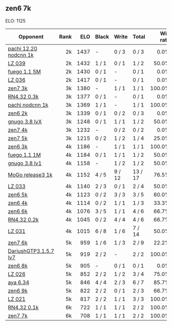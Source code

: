 ## zen6 7k ##

ELO: 1125

Opponent | Rank | ELO | Black | Write | Total | Win rate
---------|-----:|----:|-------|-------|-------|-------:
[pachi 12.20 nodcnn 1k](pachi%2012.20%20nodcnn%201k.md) | 2k | 1437 | - | 0 / 3 | 0 / 3 | 0.0%
[LZ 039](LZ%20039.md) | 2k | 1432 | 1 / 1 | 0 / 1 | 1 / 2 | 50.0%
[fuego 1.1 5M](fuego%201.1%205M.md) | 2k | 1430 | 0 / 1 | - | 0 / 1 | 0.0%
[LZ 036](LZ%20036.md) | 2k | 1417 | 0 / 1 | - | 0 / 1 | 0.0%
[zen7 3k](zen7%203k.md) | 3k | 1380 | - | 1 / 1 | 1 / 1 | 100.0%
[RN4.32 0.3k](RN4.32%200.3k.md) | 3k | 1377 | 0 / 1 | - | 0 / 1 | 0.0%
[pachi nodcnn 1k](pachi%20nodcnn%201k.md) | 3k | 1369 | 1 / 1 | - | 1 / 1 | 100.0%
[zen6 2k](zen6%202k.md) | 3k | 1339 | 0 / 1 | 0 / 2 | 0 / 3 | 0.0%
[gnugo 3.8 lvX](gnugo%203.8%20lvX.md) | 3k | 1248 | 0 / 1 | 1 / 1 | 1 / 2 | 50.0%
[zen7 4k](zen7%204k.md) | 3k | 1232 | - | 0 / 2 | 0 / 2 | 0.0%
[zen7 5k](zen7%205k.md) | 3k | 1215 | 0 / 2 | 1 / 2 | 1 / 4 | 25.0%
[zen6 3k](zen6%203k.md) | 4k | 1186 | - | 1 / 1 | 1 / 1 | 100.0%
[fuego 1.1 1M](fuego%201.1%201M.md) | 4k | 1184 | 0 / 1 | 1 / 1 | 1 / 2 | 50.0%
[gnugo 3.8 lv1](gnugo%203.8%20lv1.md) | 4k | 1158 | - | 1 / 2 | 1 / 2 | 50.0%
[MoGo release3 1k](MoGo%20release3%201k.md) | 4k | 1152 | 4 / 5 | 9 / 12 | 13 / 17 | 76.5%
[LZ 033](LZ%20033.md) | 4k | 1140 | 2 / 3 | 0 / 1 | 2 / 4 | 50.0%
[zen6 5k](zen6%205k.md) | 4k | 1123 | 0 / 2 | 3 / 3 | 3 / 5 | 60.0%
[zen6 4k](zen6%204k.md) | 4k | 1114 | 0 / 2 | 1 / 1 | 1 / 3 | 33.3%
[zen6 6k](zen6%206k.md) | 4k | 1076 | 3 / 5 | 1 / 1 | 4 / 6 | 66.7%
[RN4.32 0.2k](RN4.32%200.2k.md) | 4k | 1045 | 0 / 2 | 4 / 4 | 4 / 6 | 66.7%
[LZ 031](LZ%20031.md) | 4k | 1015 | 6 / 8 | 1 / 6 | 7 / 14 | 50.0%
[zen7 6k](zen7%206k.md) | 5k | 959 | 1 / 6 | 1 / 3 | 2 / 9 | 22.2%
[DariushGTP3.1.5.7 lv7](DariushGTP3.1.5.7%20lv7.md) | 5k | 919 | 2 / 2 | - | 2 / 2 | 100.0%
[zen6 8k](zen6%208k.md) | 5k | 905 | - | 0 / 1 | 0 / 1 | 0.0%
[LZ 026](LZ%20026.md) | 5k | 852 | 2 / 2 | 1 / 2 | 3 / 4 | 75.0%
[aya 6.34](aya%206.34.md) | 5k | 846 | 4 / 4 | 2 / 3 | 6 / 7 | 85.7%
[zen6 9k](zen6%209k.md) | 5k | 822 | 2 / 2 | 0 / 1 | 2 / 3 | 66.7%
[LZ 021](LZ%20021.md) | 5k | 817 | 2 / 2 | 1 / 1 | 3 / 3 | 100.0%
[RN4.32 0.1k](RN4.32%200.1k.md) | 6k | 722 | 1 / 1 | 1 / 1 | 2 / 2 | 100.0%
[zen7 7k](zen7%207k.md) | 6k | 708 | 1 / 1 | 1 / 1 | 2 / 2 | 100.0%
